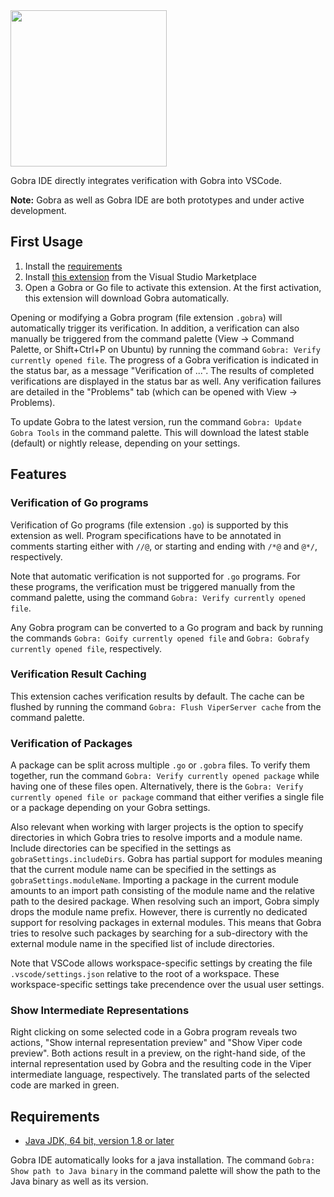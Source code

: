 <img src="images/gobra.png" height="250">

Gobra IDE directly integrates verification with Gobra into VSCode.

**Note:** Gobra as well as Gobra IDE are both prototypes and under active development.

## First Usage
1. Install the [requirements](#requirements)
2. Install [this extension](https://marketplace.visualstudio.com/items?itemName=viper-admin.gobra-ide) from the Visual Studio Marketplace
3. Open a Gobra or Go file to activate this extension. At the first activation, this extension will download Gobra automatically.

Opening or modifying a Gobra program (file extension `.gobra`) will automatically trigger its verification.
In addition, a verification can also manually be triggered from the command palette (View -> Command Palette, or Shift+Ctrl+P on Ubuntu) by running the command `Gobra: Verify currently opened file`.
The progress of a Gobra verification is indicated in the status bar, as a message "Verification of ...".
The results of completed verifications are displayed in the status bar as well.
Any verification failures are detailed in the "Problems" tab (which can be opened with View -> Problems).

To update Gobra to the latest version, run the command `Gobra: Update Gobra Tools` in the command palette. This will download the latest stable (default) or nightly release, depending on your settings.

## Features
### Verification of Go programs
Verification of Go programs (file extension `.go`) is supported by this extension as well.
Program specifications have to be annotated in comments starting either with `//@`, or starting and ending with `/*@` and `@*/`, respectively.

Note that automatic verification is not supported for `.go` programs.
For these programs, the verification must be triggered manually from the command palette, using the command `Gobra: Verify currently opened file`.

Any Gobra program can be converted to a Go program and back by running the commands `Gobra: Goify currently opened file` and `Gobra: Gobrafy currently opened file`, respectively.

### Verification Result Caching
This extension caches verification results by default.
The cache can be flushed by running the command `Gobra: Flush ViperServer cache` from the command palette.

### Verification of Packages
A package can be split across multiple `.go` or `.gobra` files.
To verify them together, run the command `Gobra: Verify currently opened package` while having one of these files open.
Alternatively, there is the `Gobra: Verify currently opened file or package` command that either verifies a single file or a package depending on your Gobra settings.

Also relevant when working with larger projects is the option to specify directories in which Gobra tries to resolve imports and a module name.
Include directories can be specified in the settings as `gobraSettings.includeDirs`.
Gobra has partial support for modules meaning that the current module name can be specified in the settings as `gobraSettings.moduleName`.
Importing a package in the current module amounts to an import path consisting of the module name and the relative path to the desired package.
When resolving such an import, Gobra simply drops the module name prefix.
However, there is currently no dedicated support for resolving packages in external modules.
This means that Gobra tries to resolve such packages by searching for a sub-directory with the external module name in the specified list of include directories.

Note that VSCode allows workspace-specific settings by creating the file `.vscode/settings.json` relative to the root of a workspace.
These workspace-specific settings take precendence over the usual user settings.

### Show Intermediate Representations
Right clicking on some selected code in a Gobra program reveals two actions, "Show internal representation preview" and "Show Viper code preview".
Both actions result in a preview, on the right-hand side, of the internal representation used by Gobra and the resulting code in the Viper intermediate language, respectively.
The translated parts of the selected code are marked in green.

## Requirements
- [Java JDK, 64 bit, version 1.8 or later](https://www.java.com/en/download/)

Gobra IDE automatically looks for a java installation.
The command `Gobra: Show path to Java binary` in the command palette will show the path to the Java binary as well as its version.
